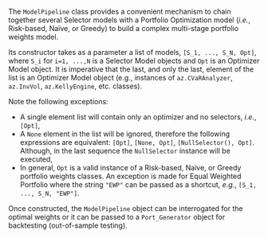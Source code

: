 The `ModelPipeline` class provides a convenient mechanism to
chain together several Selector models with a Portfolio Optimization model
(*i.e.*, Risk-based, Naïve, or Greedy) to build a complex multi-stage portfolio
weights model.

Its constructor takes as a parameter a list of models,
`[S_1, ..., S_N, Opt]`, where `S_i` for `i=1, ...,N`
is a Selector Model objects and `Opt` is an Optimizer Model object.
It is imperative that the last, and only the last, element of
the list is an Optimizer Model object (e.g., instances of `az.CVaRAnalyzer`,
`az.InvVol`, `az.KellyEngine`, etc. classes).

Note the following exceptions:
* A single element list will contain only an optimizer and no selectors,
*i.e.*, `[Opt]`,
* A `None` element in the list will be ignored, therefore the following
expressions are equivalent: `[Opt]`, `[None, Opt]`,
`[NullSelector(), Opt]`. Although, in the last sequence the
`NullSelector` instance will be executed,
* In general, `Opt` is a valid instance of a Risk-based, Naïve, or
Greedy portfolio weights classes. An exception is made for Equal Weighted
Portfolio where the string `"EWP"` can be passed as a shortcut,
*e.g.*, `[S_1, ..., S_N, "EWP"]`.

Once constructed, the `ModelPipeline` object can be interrogated for the
optimal weights or it can be passed to
a `Port_Generator` object for backtesting (out-of-sample testing).
